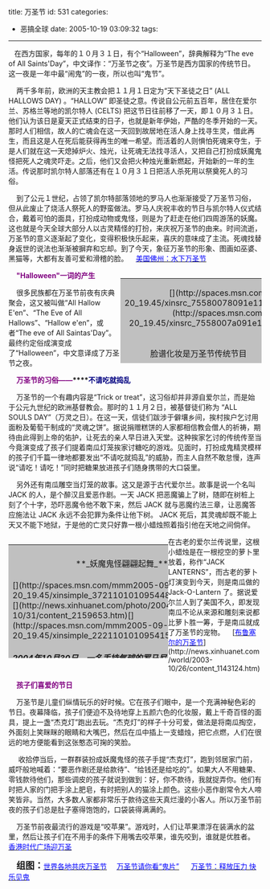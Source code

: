 title: 万圣节
id: 531
categories:
  - 恶搞全球
date: 2005-10-19 03:09:32
tags:
---

<div id="msgcns!9697D6160EFEBC17!329" class="bvMsg"><div>   在西方国家，每年的１０月３１日，有个“Halloween”，辞典解释为“The eve of All Saints'Day”，中文译作：“万圣节之夜”。万圣节是西方国家的传统节日。这一夜是一年中最“闹鬼”的一夜，所以也叫“鬼节”。

    两千多年前，欧洲的天主教会把１１月１日定为“天下圣徒之日” (ALL HALLOWS DAY) 。“HALLOW” 即圣徒之意。传说自公元前五百年，居住在爱尔兰、苏格兰等地的凯尔特人 (CELTS) 把这节日往前移了一天，即１０月３１日。他们认为该日是夏天正式结束的日子，也就是新年伊始，严酷的冬季开始的一天。那时人们相信，故人的亡魂会在这一天回到故居地在活人身上找寻生灵，借此再生，而且这是人在死后能获得再生的唯一希望。而活着的人则惧怕死魂来夺生，于是人们就在这一天熄掉炉火、烛光，让死魂无法找寻活人，又把自己打扮成妖魔鬼怪把死人之魂灵吓走。之后，他们又会把火种烛光重新燃起，开始新的一年的生活。传说那时凯尔特人部落还有在１０月３１日把活人杀死用以祭奠死人的习俗。    

    到了公元１世纪，占领了凯尔特部落领地的罗马人也渐渐接受了万圣节习俗，但从此废止了烧活人祭死人的野蛮做法。罗马人庆祝丰收的节日与凯尔特人仪式结合，戴着可怕的面具，打扮成动物或鬼怪，则是为了赶走在他们四周游荡的妖魔。这也就是今天全球大部分人以古灵精怪的打扮，来庆祝万圣节的由来。时间流逝，万圣节的意义逐渐起了变化，变得积极快乐起来，喜庆的意味成了主流。死魂找替身返世的说法也渐渐被摒弃和忘却。到了今天，象征万圣节的形象、图画如巫婆、黑猫等，大都有友善可爱和滑稽的脸。    [<u><font color="#0000ff">美国佛州：水下万圣节</font></u>](http://news.xinhuanet.com/photo/2003-10/30/content_1151321.htm) 

<table style="width:281px;height:169px;" cellspacing="0" cellpadding="0" width="281" align="right" bgcolor="#c0c0c0" border="0">
<tbody>
<tr>
<td>
<p align="center">[](http://spaces.msn.com/mmm2005-09-20_19.45/xinsrc_75580078091e11d897d400b0d03f0aaf.jpg) [](http://spaces.msn.com/mmm2005-09-20_19.45/xinsrc_7558007a091e11d897d400b0d03f0aaf.jpg)
</td></tr>
<tr>
<td>

            脸谱化妆是万圣节传统节目
</td></tr></tbody></table></p>

    <font color="#800080">**&quot;Halloween&quot;一词的产生**</font> 

    很多民族都在万圣节前夜有庆典聚会，这又被叫做“All Hallow E'en”、“The Eve of All Hallows”、“Hallow e'en”，或者“The eve of All Saintas'Day”。最终约定俗成演变成了“Halloween”，中文意译成了万圣节之夜。

    **<font color="#800080">万圣节的习俗——</font>****<font color="#000080">不请吃就捣乱</font>** 

    万圣节的一个有趣内容是“Trick or treat”，这习俗却并非源自爱尔兰，而是始于公元九世纪的欧洲基督教会。那时的１１月２日，被基督徒们称为 “ALL SOULS DAY”（万灵之日）。在这一天，信徒们跋涉于僻壤乡间，挨村挨户乞讨用面粉及葡萄干制成的“灵魂之饼”。据说捐赠糕饼的人家都相信教会僧人的祈祷，期待由此得到上帝的佑护，让死去的亲人早日进入天堂。这种挨家乞讨的传统传至当今竟演变成了孩子们提着南瓜灯笼挨家讨糖吃的游戏。见面时，打扮成鬼精灵模样的孩子们千篇一律地都要发出“不请吃就捣乱”的威胁，而主人自然不敢怠慢，连声说“请吃！请吃！”同时把糖果放进孩子们随身携带的大口袋里。 

    另外还有南瓜雕空当灯笼的故事。这又是源于古代爱尔兰。故事是说一个名叫 JACK 的人，是个醉汉且爱恶作剧。一天 JACK 把恶魔骗上了树，随即在树桩上刻了个十字，恐吓恶魔令他不敢下来，然后 JACK 就与恶魔约法三章，让恶魔答应施法让 JACK 永远不会犯罪为条件让他下树。 JACK 死后，其灵魂却既不能上天又不能下地狱，于是他的亡灵只好靠一根小蜡烛照着指引他在天地之间倘佯。 
<table style="width:318px;height:226px;" cellspacing="0" cellpadding="0" width="318" align="left" bgcolor="#c0c0c0" border="0">
<tbody>
<tr>
<td></td></tr>
<tr>
<td>
<p align="center">**_妖魔鬼怪翩翩起舞_**
</td></tr>
<tr>
<td>[](http://spaces.msn.com/mmm2005-09-20_19.45/xinsimple_3721101010954486024640.htm)[](http://news.xinhuanet.com/photo/2004-10/31/content_2159653.htm)[](http://spaces.msn.com/mmm2005-09-20_19.45/xinsimple_22211010109541531691839.htm)</td></tr>
<tr>
<td>

**_2004年10月30日，一名手持气球的罗马尼亚
儿童在首都布加勒斯特参加万圣节活动。_**
</td></tr></tbody></table>在古老的爱尔兰传说里，这根小蜡烛是在一根挖空的萝卜里放着，称作“JACK LANTERNS”，而古老的萝卜灯演变到今天，则是南瓜做的 Jack-O-Lantern 了。据说爱尔兰人到了美国不久，即发现南瓜不论从来源和雕刻来说都比萝卜胜一筹，于是南瓜就成了万圣节的宠物。    [<u><font color="#0000ff">布鲁塞尔的万圣节</font></u>](http://news.xinhuanet.com/world/2003-10/26/content_1143124.htm) </p>

    <font color="#800080">**孩子们喜爱的节日**</font>  

    万圣节是儿童们纵情玩乐的好时候。它在孩子们眼中，是一个充满神秘色彩的节日。夜幕降临，孩子们便迫不及待地穿上五颜六色的化妆服，戴上千奇百怪的面具，提上一盏“杰克灯”跑出去玩。“杰克灯”的样子十分可爱，做法是将南瓜掏空，外面刻上笑眯眯的眼睛和大嘴巴，然后在瓜中插上一支蜡烛，把它点燃，人们在很远的地方便能看到这张憨态可掬的笑脸。 

     收拾停当后，一群群装扮成妖魔鬼怪的孩子手提“杰克灯”，跑到邻居家门前，威吓般地喊着：“要恶作剧还是给款待”、“给钱还是给吃的”。如果大人不用糖果、零钱款待他们，那些调皮的孩子就说到做到：好，你不款待，我就捉弄你。他们有时把人家的门把手涂上肥皂，有时把别人的猫涂上颜色。这些小恶作剧常令大人啼笑皆非。当然，大多数人家都非常乐于款待这些天真烂漫的小客人。所以万圣节前夜的孩子们总是肚子塞得饱饱的，口袋装得满满的。 

    万圣节前夜最流行的游戏是“咬苹果”。游戏时，人们让苹果漂浮在装满水的盆里，然后让孩子们在不用手的条件下用嘴去咬苹果，谁先咬到，谁就是优胜者。   [<u><font color="#0000ff"> 香港时代广场迎万圣</font></u>](http://news.xinhuanet.com/photo/2003-10/31/content_1152612.htm) 

    <font size="4">**组图：**</font>[<u><font color="#0000ff">世界各地共庆万圣节</font></u>](http://news.xinhuanet.com/world/2003-11/01/content_1154430.htm)     [<u><font color="#0000ff">万圣节请你看“鬼片”</font></u>](http://news.xinhuanet.com/photo/2003-11/03/content_1157318.htm)      [<u><font color="#0000ff">万圣节：释放压力 快乐见鬼</font></u>](http://news.xinhuanet.com/photo/2004-10/31/content_2159653.htm)
</div></div>